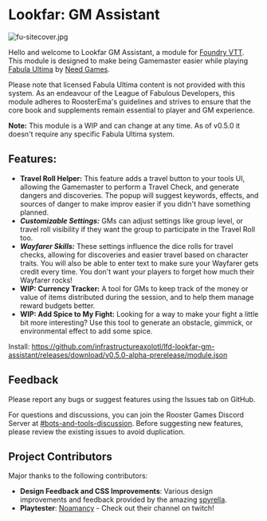 # Lookfar: GM Assistant

![fu-sitecover.jpg](https://trello.com/1/cards/64db0994c4a8791322c8b2e2/attachments/64f476a7f1dc332714f44c8c/download/fu-sitecover.jpg)

Hello and welcome to Lookfar GM Assistant, a module for [Foundry VTT](https://foundryvtt.com/). This module is designed to make being Gamemaster easier while playing [Fabula Ultima](https://www.needgames.it/fabula-ultima-en/) by [Need Games](https://www.needgames.it/).

Please note that licensed Fabula Ultima content is not provided with this system. As an endeavour of the League of Fabulous Developers, this module adheres to RoosterEma's guidelines and strives to ensure that the core book and supplements remain essential to player and GM experience.

**Note:** This module is a WIP and can change at any time. As of v0.5.0 it doesn't require any specific Fabula Ultima system.

## Features:

- **Travel Roll Helper:** This feature adds a travel button to your tools UI, allowing the Gamemaster to perform a Travel Check, and generate dangers and discoveries. The popup will suggest keywords, effects, and sources of danger to make improv easier if you didn't have something planned.
- **_Customizable Settings:_** GMs can adjust settings like group level, or travel roll visibility if they want the group to participate in the Travel Roll too.
- **_Wayfarer Skills:_** These settings influence the dice rolls for travel checks, allowing for discoveries and easier travel based on character traits. You will also be able to enter text to make sure your Wayfarer gets credit every time. You don't want your players to forget how much their Wayfarer rocks!
- **WIP: Currency Tracker:** A tool for GMs to keep track of the money or value of items distributed during the session, and to help them manage reward budgets better.
- **WIP: Add Spice to My Fight:** Looking for a way to make your fight a little bit more interesting? Use this tool to generate an obstacle, gimmick, or environmental effect to add some spice.

Install: https://github.com/infrastructureaxolotl/lfd-lookfar-gm-assistant/releases/download/v0.5.0-alpha-prerelease/module.json

## Feedback

Please report any bugs or suggest features using the Issues tab on GitHub.

For questions and discussions, you can join the Rooster Games Discord Server at [#bots-and-tools-discussion](https://discord.com/channels/447159961491865610/1034111889740943470 "‌"). Before suggesting new features, please review the existing issues to avoid duplication.

## Project Contributors

Major thanks to the following contributors:

- **Design Feedback and CSS Improvements**: Various design improvements and feedback provided by the amazing [spyrella](https://github.com/spyrella).
- **Playtester**: [Noamancy](https://www.twitch.tv/unh0lygrail) - Check out their channel on twitch!
